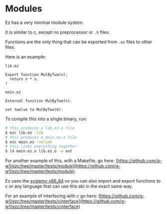 # Modules

Ez has a very minimal module system.

It is similar to c, except no preprocessor or `.h` files.

Functions are the only thing that can be exported from `.ez` files to other files.

Here is an example:

`lib.ez`
```
Export function MulByTwo(n),
  return n * n.
!
```

`main.ez`
```
External function MulByTwo(n).

set twelve to MulByTwo(6).
```

To compile this into a single binary, run:
```bash
# this produces a lib.ez.o file
$ ezc lib.ez -lib
# this produces a main.ez.o file
$ ezc main.ez -nolink
# this links everything together
$ ld main.ez.o lib.ez.o -o out
```

For another example of this, with a Makefile, go here: [https://github.com/g-w1/ezc/tree/master/tests/module](https://github.com/g-w1/ezc/tree/master/tests/module).

Ez uses the [systemv x86_64](https://wiki.osdev.org/System_V_ABI) so you can also import and export functions to c or any language that can use this abi in the exact same way.

For an example of interfacing with c go here: [https://github.com/g-w1/ezc/tree/master/tests/cinterface](https://github.com/g-w1/ezc/tree/master/tests/cinterface)
